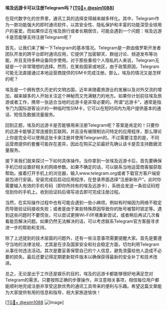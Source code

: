 **埃及远游卡可以注册Telegram吗？[[TG💪+ @esim1088](https://t.me/s/esim1088)]**

在现代数字化的世界里，通讯工具的选择变得越来越多样化。其中，Telegram作为一款功能强大的即时通讯软件，以其安全性、隐私保护和丰富的功能深受全球用户的喜爱。而如果你正在埃及旅行或者长期居住，可能会遇到一个问题：埃及远游卡是否能够支持注册Telegram呢？

首先，让我们来了解一下Telegram的基本情况。Telegram是一款由俄罗斯开发者团队开发的跨平台即时通讯应用，它提供了加密聊天、群组讨论、频道发布等功能，并且支持多种设备同步使用。对于那些重视个人隐私的人来说，Telegram无疑是一个非常理想的选择。然而，在某些国家或地区，由于政策原因，Telegram可能无法直接通过本地运营商提供的SIM卡完成注册。那么，埃及的情况又是怎样的呢？

埃及是一个拥有悠久历史的文明古国，近年来随着旅游业的发展以及对外交流的增加，越来越多的人开始关注这个神秘而又充满魅力的地方。如果你计划前往埃及旅游或者工作，携带一张适合当地的远游卡是非常必要的。所谓“远游卡”，通常是指专门为国际游客设计的一种临时性SIM卡，它可以在短时间内为用户提供基本的通话、短信及数据流量服务。

回到正题，埃及的远游卡是否能够用来注册Telegram呢？答案是肯定的！只要你的远游卡能够正常连接到互联网，并且没有被限制访问特定的应用程序，那么理论上你是完全可以使用这张卡来注册并使用Telegram的。不过需要注意的是，不同运营商提供的套餐可能存在差异，因此在购买之前最好先确认该卡是否支持数据流量服务。

接下来我们就来探讨一下如何具体操作。当你拿到一张埃及远游卡后，首先要确保手机已经设置好相关的网络参数。如果不确定的话，可以联系当地运营商客服获取帮助。接着打开手机上的浏览器，输入www.telegram.org或者下载官方客户端安装包进行安装。安装完成后启动应用程序，在登录界面选择“注册新账户”。此时你需要输入有效的手机号码（即你所持有的埃及远游卡），系统会发送一条验证码短信到你的手机上。收到验证码后填写进去即可完成注册过程。

当然，在实际操作过程中也有可能会遇到一些小麻烦。例如有时候因为网络不稳定而导致验证码接收失败；或者是由于某些特殊原因导致你的账号被暂时锁定等。遇到这些问题时不要慌张，可以尝试更换Wi-Fi环境重新尝试，或者稍后再试几次看看能否解决问题。如果仍然无法解决的话，可以考虑联系Telegram官方客服寻求进一步的帮助和支持。

除了上述提到的技术层面的问题外，还有一些注意事项需要提醒大家。首先是要遵守当地的法律法规，尤其是在涉及国家安全和社会稳定方面，切勿利用Telegram从事任何违法活动。其次是要妥善保管自己的个人信息，避免泄露给他人造成不必要的损失。最后还要记得定期更新软件版本以确保获得最新的安全补丁和技术改进。

总之，无论是出于工作还是娱乐的目的，埃及的远游卡都能够很好地满足您对Telegram的需求。只要按照正确的步骤操作，并注意相关事项，相信每位用户都能顺利地完成注册并享受这款优秀的通讯工具带来的便利与乐趣。希望这篇文章能为大家提供有用的信息和指导，祝大家旅途愉快！

[[TG💪+ @esim1088](https://t.me/s/esim1088) ![Image](https://i.postimg.cc/4NQfJmqS/Snipaste-2025-05-13-00-14-12.png)]